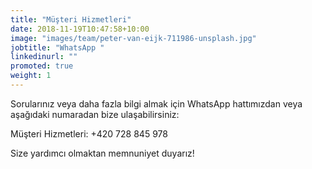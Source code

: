 ```yaml
---
title: "Müşteri Hizmetleri"
date: 2018-11-19T10:47:58+10:00
image: "images/team/peter-van-eijk-711986-unsplash.jpg"
jobtitle: "WhatsApp "
linkedinurl: ""
promoted: true
weight: 1
---
```


Sorularınız veya daha fazla bilgi almak için WhatsApp hattımızdan veya aşağıdaki numaradan bize ulaşabilirsiniz:

Müşteri Hizmetleri: +420 728 845 978

Size yardımcı olmaktan memnuniyet duyarız!
